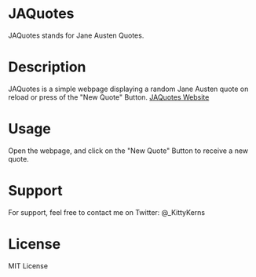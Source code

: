 # JAQuotes

JAQuotes stands for Jane Austen Quotes. 

# Description

JAQuotes is a simple webpage displaying a random Jane Austen quote on reload or press of the "New Quote" Button. 
[JAQuotes Website](https://captcalli.github.io/JAQuotes/)

# Usage

Open the webpage, and click on the "New Quote" Button to receive a new quote. 

# Support

For support, feel free to contact me on Twitter: @_KittyKerns 

# License

MIT License
